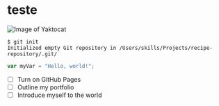 # teste  
![Image of Yaktocat](https://octodex.github.com/images/yaktocat.png)  
```
$ git init  
Initialized empty Git repository in /Users/skills/Projects/recipe-repository/.git/
```
``` javascript
var myVar = "Hello, world!";
```
- [ ] Turn on GitHub Pages
- [ ] Outline my portfolio
- [ ] Introduce myself to the world
